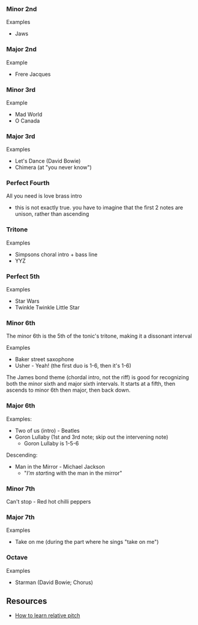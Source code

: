 
### Minor 2nd
Examples
- Jaws

### Major 2nd
Example
- Frere Jacques

### Minor 3rd
Example
- Mad World
- O Canada

### Major 3rd
Examples
- Let's Dance (David Bowie)
- Chimera (at "you never know")

### Perfect Fourth
All you need is love brass intro
- this is not exactly true. you have to imagine that the first 2 notes are unison, rather than ascending

### Tritone
Examples
- Simpsons choral intro + bass line
- YYZ

### Perfect 5th
Examples
- Star Wars
- Twinkle Twinkle Little Star

### Minor 6th
The minor 6th is the 5th of the tonic's tritone, making it a dissonant interval

Examples
- Baker street saxophone
- Usher - Yeah! (the first duo is 1-6, then it's 1-6)

The James bond theme (chordal intro, not the riff) is good for recognizing both the minor sixth and major sixth intervals. It starts at a fifth, then ascends to minor 6th then major, then back down.

### Major 6th
Examples:
- Two of us (intro) - Beatles
- Goron Lullaby (1st and 3rd note; skip out the intervening note)
  - Goron Lullaby is 1-5-6

Descending:
- Man in the Mirror - Michael Jackson
  - "*I'm start*ing with the man in the mirror"

### Minor 7th
Can't stop - Red hot chilli peppers

### Major 7th
Examples
- Take on me (during the part where he sings "take on me")

### Octave
Examples
- Starman (David Bowie; Chorus)

## Resources
- [How to learn relative pitch](https://www.reddit.com/r/musictheory/comments/10rhbf/learning_relative_pitch_question/)